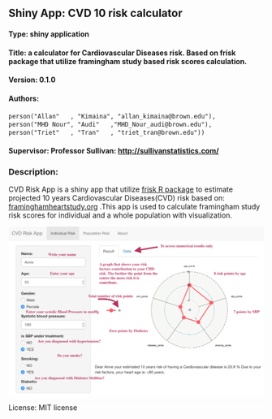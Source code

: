 ## Shiny App: CVD 10 risk calculator 
#### Type: shiny application
#### Title: a calculator for Cardiovascular Diseases risk. Based on frisk package that utilize framingham study based risk scores calculation. 
#### Version: 0.1.0
#### Authors:
    person("Allan"   , "Kimaina", "allan_kimaina@brown.edu"), 
    person("MHD Nour", "Audi"   ,"MHD_Nour_audi@brown.edu"),
    person("Triet"   , "Tran"   , "triet_tran@brown.edu"))
#### Supervisor:  Professor Sullivan: http://sullivanstatistics.com/

### Description: 
CVD Risk App is a shiny app that utilize [frisk R package](https://github.com/PHP2560-Statistical-Programming-R/r-framingham) to estimate projected 10 years Cardiovascular Diseases(CVD) risk based on:
[framinghamheartstudy.org](https://www.framinghamheartstudy.org/risk-functions/cardiovascular-disease/10-year-risk.php)
            .This app is used to calculate framingham study risk scores for individual and a whole population with visualization. 

![Alt text](www/1.png?raw=true "Individual risk Calculator")
License: MIT license

